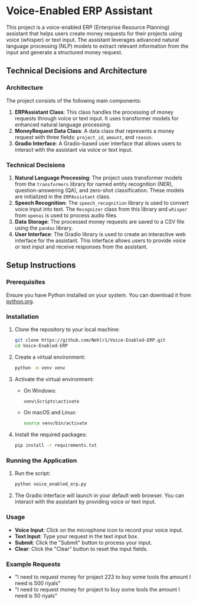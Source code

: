 # Voice-Enabled ERP Assistant

This project is a voice-enabled ERP (Enterprise Resource Planning) assistant that helps users create money requests for their projects using voice (whisper) or text input. The assistant leverages advanced natural language processing (NLP) models to extract relevant information from the input and generate a structured money request.

## Technical Decisions and Architecture

### Architecture

The project consists of the following main components:

1. **ERPAssistant Class**: This class handles the processing of money requests through voice or text input. It uses transformer models for enhanced natural language processing.
2. **MoneyRequest Data Class**: A data class that represents a money request with three fields: `project_id`, `amount`, and `reason`.
3. **Gradio Interface**: A Gradio-based user interface that allows users to interact with the assistant via voice or text input.

### Technical Decisions

1. **Natural Language Processing**: The project uses transformer models from the `transformers` library for named entity recognition (NER), question-answering (QA), and zero-shot classification. These models are initialized in the `ERPAssistant` class.
2. **Speech Recognition**: The `speech_recognition` library is used to convert voice input into text. The `Recognizer` class from this library and `whisper` from `openai`  is used to process audio files.
3. **Data Storage**: The processed money requests are saved to a CSV file using the `pandas` library.
4. **User Interface**: The Gradio library is used to create an interactive web interface for the assistant. This interface allows users to provide voice or text input and receive responses from the assistant.

## Setup Instructions

### Prerequisites

Ensure you have Python installed on your system. You can download it from [python.org](https://www.python.org/).

### Installation

1. Clone the repository to your local machine:

    ```sh
    git clone https://github.com/Nehlr1/Voice-Enabled-ERP.git
    cd Voice-Enabled-ERP
    ```

2. Create a virtual environment:

    ```sh
    python -m venv venv
    ```

3. Activate the virtual environment:

    - On Windows:

        ```sh
        venv\Scripts\activate
        ```

    - On macOS and Linux:

        ```sh
        source venv/bin/activate
        ```

4. Install the required packages:

    ```sh
    pip install -r requirements.txt
    ```

### Running the Application

1. Run the  script:

    ```sh
    python voice_enabled_erp.py
    ```

2. The Gradio interface will launch in your default web browser. You can interact with the assistant by providing voice or text input.

### Usage

- **Voice Input**: Click on the microphone icon to record your voice input.
- **Text Input**: Type your request in the text input box.
- **Submit**: Click the "Submit" button to process your input.
- **Clear**: Click the "Clear" button to reset the input fields.

### Example Requests

- "I need to request money for project 223 to buy some tools the amount I need is 500 riyals"
- "I need to request money for project to buy some tools the amount I need is 50 riyals"
